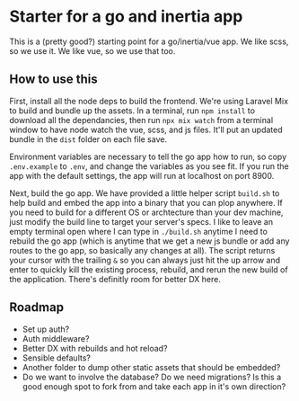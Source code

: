 # Starter for a go and inertia app

This is a (pretty good?) starting point for a go/inertia/vue app. We like scss, so we use it. We like vue, so we use that too.

## How to use this

First, install all the node deps to build the frontend. We're using Laravel Mix to build and bundle up the assets. In a terminal, run `npm install` to download all the dependancies, then run `npx mix watch` from a terminal window to have node watch the vue, scss, and js files. It'll put an updated bundle in the `dist` folder on each file save.

Environment variables are necessary to tell the go app how to run, so copy `.env.example` to `.env`, and change the variables as you see fit. If you run the app with the default settings, the app will run at localhost on port 8900.

Next, build the go app. We have provided a little helper script `build.sh` to help build and embed the app into a binary that you can plop anywhere. If you need to build for a different OS or archtecture than your dev machine, just modify the build line to target your server's specs. I like to leave an empty terminal open where I can type in `./build.sh` anytime I need to rebuild the go app (which is anytime that we get a new js bundle or add any routes to the go app, so basically any changes at all). The script returns your cursor with the trailing `&` so you can always just hit the up arrow and enter to quickly kill the existing process, rebuild, and rerun the new build of the application. There's definitly room for better DX here.

## Roadmap

- Set up auth?
- Auth middleware?
- Better DX with rebuilds and hot reload?
- Sensible defaults?
- Another folder to dump other static assets that should be embedded?
- Do we want to involve the database? Do we need migrations? Is this a good enough spot to fork from and take each app in it's own direction?
